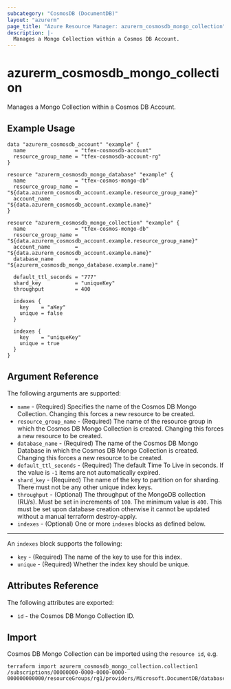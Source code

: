 ```yaml
---
subcategory: "CosmosDB (DocumentDB)"
layout: "azurerm"
page_title: "Azure Resource Manager: azurerm_cosmosdb_mongo_collection"
description: |-
  Manages a Mongo Collection within a Cosmos DB Account.
---
```


# azurerm_cosmosdb_mongo_collection

Manages a Mongo Collection within a Cosmos DB Account.

## Example Usage

```hcl
data "azurerm_cosmosdb_account" "example" {
  name                = "tfex-cosmosdb-account"
  resource_group_name = "tfex-cosmosdb-account-rg"
}

resource "azurerm_cosmosdb_mongo_database" "example" {
  name                = "tfex-cosmos-mongo-db"
  resource_group_name = "${data.azurerm_cosmosdb_account.example.resource_group_name}"
  account_name        = "${data.azurerm_cosmosdb_account.example.name}"
}

resource "azurerm_cosmosdb_mongo_collection" "example" {
  name                = "tfex-cosmos-mongo-db"
  resource_group_name = "${data.azurerm_cosmosdb_account.example.resource_group_name}"
  account_name        = "${data.azurerm_cosmosdb_account.example.name}"
  database_name       = "${azurerm_cosmosdb_mongo_database.example.name}"

  default_ttl_seconds = "777"
  shard_key           = "uniqueKey"
  throughput          = 400

  indexes {
    key    = "aKey"
    unique = false
  }

  indexes {
    key    = "uniqueKey"
    unique = true
  }
}
```

## Argument Reference

The following arguments are supported:

* `name` - (Required) Specifies the name of the Cosmos DB Mongo Collection. Changing this forces a new resource to be created.
* `resource_group_name` - (Required) The name of the resource group in which the Cosmos DB Mongo Collection is created. Changing this forces a new resource to be created.
* `database_name` - (Required) The name of the Cosmos DB Mongo Database in which the Cosmos DB Mongo Collection is created. Changing this forces a new resource to be created.
* `default_ttl_seconds` - (Required) The default Time To Live in seconds. If the value is `-1` items are not automatically expired.
* `shard_key` - (Required) The name of the key to partition on for sharding. There must not be any other unique index keys.
* `throughput` - (Optional) The throughput of the MongoDB collection (RU/s). Must be set in increments of `100`. The minimum value is `400`. This must be set upon database creation otherwise it cannot be updated without a manual terraform destroy-apply.
* `indexes` - (Optional) One or more `indexes` blocks as defined below.

---

An `indexes` block supports the following:

* `key` - (Required) The name of the key to use for this index.
* `unique` - (Required) Whether the index key should be unique.

## Attributes Reference

The following attributes are exported:

* `id` - the Cosmos DB Mongo Collection ID.

## Import

Cosmos DB Mongo Collection can be imported using the `resource id`, e.g.

```shell
terraform import azurerm_cosmosdb_mongo_collection.collection1 /subscriptions/00000000-0000-0000-0000-000000000000/resourceGroups/rg1/providers/Microsoft.DocumentDB/databaseAccounts/account1/apis/mongodb/databases/db1/collections/collection1
```
